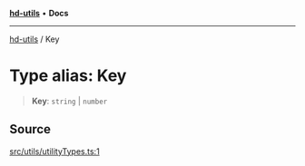[**hd-utils**](../README.md) • **Docs**

***

[hd-utils](../globals.md) / Key

# Type alias: Key

> **Key**: `string` \| `number`

## Source

[src/utils/utilityTypes.ts:1](https://github.com/AhmadHddad/h-utils/blob/f7bb9ae71f981ffef49079271b9540862594b7e6/src/utils/utilityTypes.ts#L1)
